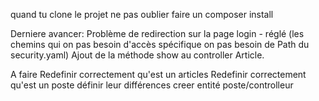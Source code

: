 quand tu clone le projet ne pas oublier faire un 
composer install



Derniere avancer: 
Problème de redirection sur la page login - réglé (les chemins qui on pas besoin d'accès spécifique on pas besoin de Path du security.yaml)
Ajout de la méthode show au controller Article.


A faire
Redefinir correctement qu'est un articles 
Redefinir correctement qu'est un poste
définir leur différences
creer entité poste/controlleur

